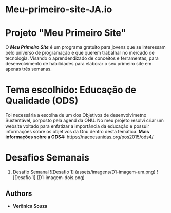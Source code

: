 # Meu-primeiro-site-JA.io

# Projeto "Meu Primeiro Site"
   
O  ***Meu Primeiro Site*** é um programa gratuito para jovens que se interessam pelo universo de programação e que querem trabalhar no mercado de tecnologia. Visando o aprendendizado de conceitos e ferramentas, para desenvolvimento de habilidades para elaborar o seu primeiro site em apenas três semanas.

# Tema escolhido: Educação de Qualidade (ODS)

Foi necessária a escolha de um dos Objetivos de desenvolvimetno Sustentável, porposto pela agend da ONU. No meu projeto resolvi criar um website voltado para enfatizar a importância da educação e possuir informações sobre os objetivos da Onu dentro desta temática.
**Mais informações sobre a ODS4:** https://nacoesunidas.org/pos2015/ods4/

# Desafios Semanais
 1. Desafio Semanal
 ![Desafio 1] (assets/imagens/D1-imagem-um.png)
 ![Desafio 1] (D1-imagem-dois.png)


## Authors
* **Verônica Souza**

